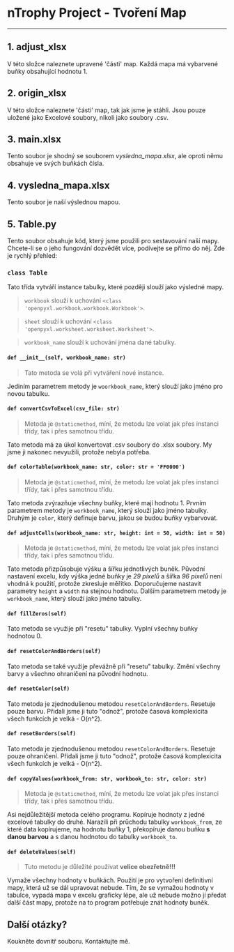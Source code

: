 # nTrophy Project - Tvoření Map
___
## 1. adjust_xlsx
V této složce naleznete upravené 'části' map. Každá mapa má vybarvené buňky obsahující hodnotu 1.

## 2. origin_xlsx
V této složce naleznete 'části' map, tak jak jsme je stáhli. Jsou pouze uložené jako Excelové soubory, 
nikoli jako soubory .csv.

## 3. main.xlsx
Tento soubor je shodný se souborem *vysledna_mapa.xlsx*, ale oproti němu obsahuje ve svých buňkách čísla.

## 4. vysledna_mapa.xlsx
Tento soubor je naší výslednou mapou.

## 5. Table.py
Tento soubor obsahuje kód, který jsme použili pro sestavování naší mapy. Chcete-li se o jeho fungování dozvědět více, 
podívejte se přímo do něj. Zde je rychlý přehled:

### `class Table`
Tato třída vytváří instance tabulky, které později slouží jako výsledné mapy.

>`workbook` slouží k uchování `<class 'openpyxl.workbook.workbook.Workbook'>`.

>`sheet` slouží k uchování `<class 'openpyxl.worksheet.worksheet.Worksheet'>`.

>`workbook_name` slouží k uchování jména dané tabulky.

#### `def __init__(self, workbook_name: str)`
> Tato metoda se volá při vytváření nové instance.

Jediním parametrem metody je `woorkbook_name`, který slouží jako jméno pro novou tabulku.

#### `def convertCsvToExcel(csv_file: str)`
> Metoda je `@staticmethod`, míní, že metodu lze volat jak přes instanci třídy, tak i přes samotnou třídu.

Tato metoda má za úkol konvertovat .csv soubory do .xlsx soubory. My jsme ji nakonec nevyužili, 
protože nebyla potřeba.

#### `def colorTable(workbook_name: str, color: str = 'FF0000')`
> Metoda je `@staticmethod`, míní, že metodu lze volat jak přes instanci třídy, tak i přes samotnou třídu.

Tato metoda zvýrazňuje všechny buňky, které mají hodnotu 1.
Prvním parametrem metody je `workbook_name`, který slouží jako jméno tabulky. Druhým je `color`, který definuje barvu, 
jakou se budou buňky vybarvovat.

#### `def adjustCells(workbook_name: str, height: int = 50, width: int = 50)`
> Metoda je `@staticmethod`, míní, že metodu lze volat jak přes instanci třídy, tak i přes samotnou třídu.

Tato metoda přizpůsobuje výšku a šířku jednotlivých buněk. 
Původní nastavení excelu, kdy výška jedné buňky je *29 pixelů* a šířka *96 pixelů* není vhodná k použití, protože 
zkresluje měřítko. Doporučujeme nastavit parametry `height` a `width` na stejnou hodnotu.
Dalším parametrem metody je `workbook_name`, který slouží jako jméno tabulky.

#### `def fillZeros(self)`
Tato metoda se využije při "resetu" tabulky. Vyplní všechny buňky hodnotou 0.

#### `def resetColorAndBorders(self)`
Tato metoda se také využije převážně při "resetu" tabulky. Změní všechny barvy a všechno ohraničení na původní hodnotu.

#### `def resetColor(self)`
Tato metoda je zjednodušenou metodou `resetColorAndBorders`. Resetuje pouze barvu. Přidali jsme ji tuto "odnož", 
protože časová komplexicita všech funkcích je velká - O(n^2).

#### `def resetBorders(self)`
Tato metoda je zjednodušenou metodou `resetColorAndBorders`. Resetuje pouze ohraničení. Přidali jsme ji tuto "odnož", 
protože časová komplexicita všech funkcích je velká - O(n^2).

#### `def copyValues(workbook_from: str, workbook_to: str, color: str)`
> Metoda je `@staticmethod`, míní, že metodu lze volat jak přes instanci třídy, tak i přes samotnou třídu.

Asi nejdůležitější metoda celého programu. Kopíruje hodnoty z jedné excelové tabulky do druhé. Narazíli při průchodu 
tabulky `workbook_from`, ze které data kopírujeme, na hodnotu buňky 1, překopíruje danou buňku **s danou barvou** 
a s danou hodnotou do tabulky `workbook_to`.

#### `def deleteValues(self)`
> Tuto metodu je důležité používat **velice obezřetně!!!**

Vymaže všechny hodnoty v buňkách. Použití je pro vytvoření definitivní mapy, která už se dál upravovat nebude. Tím, že 
se vymažou hodnoty v tabulce, vypadá mapa v excelu graficky lépe, ale už nebude možno jí předat další část mapy, protože 
na to program potřebuje znát hodnoty buněk.

## Další otázky?
Koukněte dovnitř souboru. Kontaktujte mě.